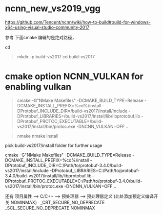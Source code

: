 # ncnn_new_vs2019_vgg

https://github.com/Tencent/ncnn/wiki/how-to-build#build-for-windows-x64-using-visual-studio-community-2017

参考
下面cmake 编辑的是绝对路径，

cd <ncnn-root-dir>
> mkdir -p build-vs2017
> cd build-vs2017

# cmake option NCNN_VULKAN for enabling vulkan
> cmake -G"NMake Makefiles" -DCMAKE_BUILD_TYPE=Release -DCMAKE_INSTALL_PREFIX=%cd%/install -DProtobuf_INCLUDE_DIR=<protobuf-root-dir>/build-vs2017/install/include -DProtobuf_LIBRARIES=<protobuf-root-dir>/build-vs2017/install/lib/libprotobuf.lib -DProtobuf_PROTOC_EXECUTABLE=<protobuf-root-dir>/build-vs2017/install/bin/protoc.exe -DNCNN_VULKAN=OFF ..

> nmake
> nmake install

pick build-vs2017/install folder for further usage


cmake -G"NMake Makefiles" -DCMAKE_BUILD_TYPE=Release -DCMAKE_INSTALL_PREFIX=%cd%/install -DProtobuf_INCLUDE_DIR=C:/Path/to/protobuf-3.4.0/build-vs2017/install/include -DProtobuf_LIBRARIES=C:/Path/to/protobuf-3.4.0/build-vs2017/install/lib/libprotobuf.lib -DProtobuf_PROTOC_EXECUTABLE=C:/Path/to/protobuf-3.4.0/build-vs2017/install/bin/protoc.exe -DNCNN_VULKAN=OFF ..


还有  项目属性   ——> C/C++ ——> 预处理器 ——> 预处理器定义 (此处添加预定义编译开关   NOMINMAX）
_CRT_SECURE_NO_DEPRECATE 
_SCL_SECURE_NO_DEPRECATE 
NOMINMAX
